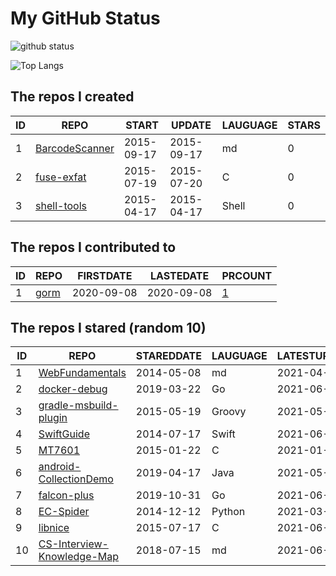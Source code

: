 # My GitHub Status

<img src="https://github-readme-stats-1.yihong0618.vercel.app/api?username=egenchen&show_icons=true&&&hide_title=true&count_private=true" alt="github status" />

![Top Langs](https://github-readme-stats-1.yihong0618.vercel.app/api/top-langs/?username=egenchen&layout=compact)

<!--START_SECTION:my_github-->
## The repos I created
| ID |                             REPO                             |   START    |   UPDATE   | LAUGUAGE | STARS |
|----|--------------------------------------------------------------|------------|------------|----------|-------|
|  1 | [BarcodeScanner](https://github.com/egenchen/BarcodeScanner) | 2015-09-17 | 2015-09-17 | md       |     0 |
|  2 | [fuse-exfat](https://github.com/egenchen/fuse-exfat)         | 2015-07-19 | 2015-07-20 | C        |     0 |
|  3 | [shell-tools](https://github.com/egenchen/shell-tools)       | 2015-04-17 | 2015-04-17 | Shell    |     0 |

## The repos I contributed to
| ID |                  REPO                   | FIRSTDATE  | LASTEDATE  |                                PRCOUNT                                 |
|----|-----------------------------------------|------------|------------|------------------------------------------------------------------------|
|  1 | [gorm](https://github.com/go-gorm/gorm) | 2020-09-08 | 2020-09-08 | [1](https://github.com/go-gorm/gorm/pulls?q=is%3Apr+author%3Aegenchen) |

## The repos I stared (random 10)
| ID |                                           REPO                                           | STAREDDATE | LAUGUAGE | LATESTUPDATE |
|----|------------------------------------------------------------------------------------------|------------|----------|--------------|
|  1 | [WebFundamentals](https://github.com/flynngao/WebFundamentals)                           | 2014-05-08 | md       | 2021-04-05   |
|  2 | [docker-debug](https://github.com/zeromake/docker-debug)                                 | 2019-03-22 | Go       | 2021-06-03   |
|  3 | [gradle-msbuild-plugin](https://github.com/Itiviti/gradle-msbuild-plugin)                | 2015-05-19 | Groovy   | 2021-05-19   |
|  4 | [SwiftGuide](https://github.com/ipader/SwiftGuide)                                       | 2014-07-17 | Swift    | 2021-06-03   |
|  5 | [MT7601](https://github.com/di3online/MT7601)                                            | 2015-01-22 | C        | 2021-01-29   |
|  6 | [android-CollectionDemo](https://github.com/wapchief/android-CollectionDemo)             | 2019-04-17 | Java     | 2021-05-13   |
|  7 | [falcon-plus](https://github.com/open-falcon/falcon-plus)                                | 2019-10-31 | Go       | 2021-06-03   |
|  8 | [EC-Spider](https://github.com/ClericPy/EC-Spider)                                       | 2014-12-12 | Python   | 2021-03-13   |
|  9 | [libnice](https://github.com/libnice/libnice)                                            | 2015-07-17 | C        | 2021-06-03   |
| 10 | [CS-Interview-Knowledge-Map](https://github.com/InterviewMap/CS-Interview-Knowledge-Map) | 2018-07-15 | md       | 2021-06-03   |

<!--END_SECTION:my_github-->

